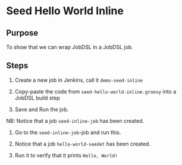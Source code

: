 # Seed Hello World Inline

## Purpose

To show that we can wrap JobDSL in a JobDSL job.

## Steps

1. Create a new job in Jenkins, call it `demo-seed-inline`

1. Copy-paste the code from `seed-hello-world-inline.groovy` into a JobDSL build step

1. Save and Run the job.

NB: Notice that a job `seed-inline-job` has been created.

1. Go to the `seed-inline-job`-job and run this.

1. Notice that a job `hello-world-seedet` has been created.

1. Run it to verify that it prints `Hello, World!`
